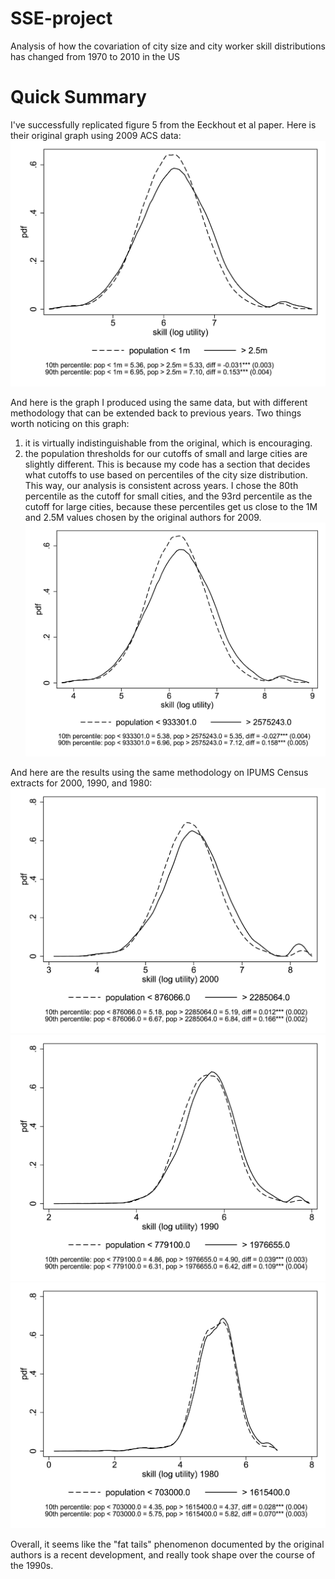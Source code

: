 # SSE-project
Analysis of how the covariation of city size and city worker skill distributions has changed from 1970 to 2010 in the US

# Quick Summary

I've successfully replicated figure 5 from the Eeckhout et al paper. Here is their original graph using 2009 ACS data:
![2009 skill distributions](figure_5_right_original.png)

And here is the graph I produced using the same data, but with different methodology that can be extended back to previous years. Two things worth noticing on this graph:
1. it is virtually indistinguishable from the original, which is encouraging.
2. the population thresholds for our cutoffs of small and large cities are slightly different. This is because my code has a section that decides what cutoffs to use based on percentiles of the city size distribution. This way, our analysis is consistent across years. I chose the 80th percentile as the cutoff for small cities, and the 93rd percentile as the cutoff for large cities, because these percentiles get us close to the 1M and 2.5M values chosen by the original authors for 2009.
![2009 skill distribution](2009/results/figure_5_right.png)

And here are the results using the same methodology on IPUMS Census extracts for 2000, 1990, and 1980:
![2000 skill distribution](2000/results/figure_5_right_2000.png)
![1990 skill distribution](1990/results/figure_5_right_1990.png)
![1980 skill distribution](1980/results/figure_5_right_1980.png)

Overall, it seems like the "fat tails" phenomenon documented by the original authors is a recent development, and really took shape over the course of the 1990s.
